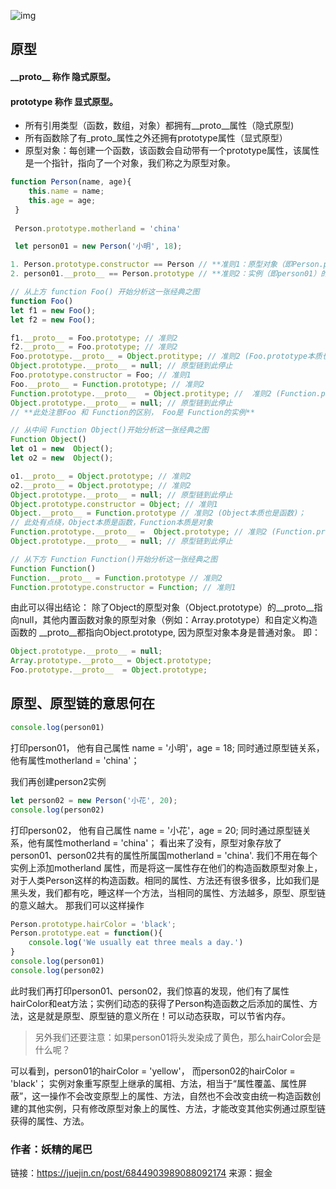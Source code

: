 ![img](https://user-gold-cdn.xitu.io/2019/11/6/16e3fec6c1fb209e?imageView2/0/w/1280/h/960/format/webp/ignore-error/1)

## 原型

#### \_\_proto\_\_ 称作 隐式原型。

#### prototype 称作 显式原型。

- 所有引用类型（函数，数组，对象）都拥有\_\_proto\_\_属性（隐式原型)
- 所有函数除了有_proto_属性之外还拥有prototype属性（显式原型）
- 原型对象：每创建一个函数，该函数会自动带有一个prototype属性，该属性是一个指针，指向了一个对象，我们称之为原型对象。



```javascript
function Person(name, age){ 
    this.name = name;
    this.age = age;
 }
 
 Person.prototype.motherland = 'china'
```

```javascript
 let person01 = new Person('小明', 18);
```

```javascript
1. Person.prototype.constructor == Person // **准则1：原型对象（即Person.prototype）的constructor指向构造函数本身**
2. person01.__proto__ == Person.prototype // **准则2：实例（即person01）的__proto__和原型对象指向同一个地方**

```



```javascript
// 从上方 function Foo() 开始分析这一张经典之图
function Foo()
let f1 = new Foo();
let f2 = new Foo();

f1.__proto__ = Foo.prototype; // 准则2
f2.__proto__ = Foo.prototype; // 准则2
Foo.prototype.__proto__ = Object.protitype; // 准则2 (Foo.prototype本质也是普通对象，可适用准则2)
Object.prototype.__proto__ = null; // 原型链到此停止
Foo.prototype.constructor = Foo; // 准则1
Foo.__proto__ = Function.prototype; // 准则2
Function.prototype.__proto__  = Object.protitype; //  准则2 (Function.prototype本质也是普通对象，可适用准则2)
Object.prototype.__proto__ = null; // 原型链到此停止
// **此处注意Foo 和 Function的区别， Foo是 Function的实例**

// 从中间 Function Object()开始分析这一张经典之图
Function Object()
let o1 = new  Object();
let o2 = new  Object();

o1.__proto__ = Object.prototype; // 准则2
o2.__proto__ = Object.prototype; // 准则2
Object.prototype.__proto__ = null; // 原型链到此停止
Object.prototype.constructor = Object; // 准则1
Object.__proto__ = Function.prototype // 准则2 (Object本质也是函数)；
// 此处有点绕，Object本质是函数，Function本质是对象
Function.prototype.__proto__ =  Object.prototype; // 准则2 (Function.prototype本质也是普通对象，可适用准则2)
Object.prototype.__proto__ = null; // 原型链到此停止

// 从下方 Function Function()开始分析这一张经典之图
Function Function()
Function.__proto__ = Function.prototype // 准则2
Function.prototype.constructor = Function; // 准则1
```

由此可以得出结论： 除了Object的原型对象（Object.prototype）的__proto__指向null，其他内置函数对象的原型对象（例如：Array.prototype）和自定义构造函数的 __proto__都指向Object.prototype, 因为原型对象本身是普通对象。 即：

```javascript
Object.prototype.__proto__ = null;
Array.prototype.__proto__ = Object.prototype;
Foo.prototype.__proto__  = Object.prototype;
```





## 原型、原型链的意思何在

```javascript
console.log(person01)
```

打印person01， 他有自己属性 name = '小明'，age = 18; 同时通过原型链关系，他有属性motherland = 'china'；

我们再创建person2实例

```javascript
let person02 = new Person('小花', 20);
console.log(person02)
```

打印person02， 他有自己属性 name = '小花'，age = 20; 同时通过原型链关系，他有属性motherland = 'china'； 看出来了没有，原型对象存放了person01、person02共有的属性所属国motherland = 'china'. 我们不用在每个实例上添加motherland 属性，而是将这一属性存在他们的构造函数原型对象上，对于人类Person这样的构造函数。相同的属性、方法还有很多很多，比如我们是黑头发，我们都有吃，睡这样一个方法，当相同的属性、方法越多，原型、原型链的意义越大。 那我们可以这样操作

```javascript
Person.prototype.hairColor = 'black';
Person.prototype.eat = function(){
    console.log('We usually eat three meals a day.')
}
console.log(person01)
console.log(person02)
```

此时我们再打印person01、person02，我们惊喜的发现，他们有了属性hairColor和eat方法；实例们动态的获得了Person构造函数之后添加的属性、方法，这是就是原型、原型链的意义所在！可以动态获取，可以节省内存。

> 另外我们还要注意：如果person01将头发染成了黄色，那么hairColor会是什么呢？

可以看到，person01的hairColor = 'yellow'， 而person02的hairColor = 'black'； 实例对象重写原型上继承的属相、方法，相当于“属性覆盖、属性屏蔽”，这一操作不会改变原型上的属性、方法，自然也不会改变由统一构造函数创建的其他实例，只有修改原型对象上的属性、方法，才能改变其他实例通过原型链获得的属性、方法。



### 作者：妖精的尾巴

链接：https://juejin.cn/post/6844903989088092174
来源：掘金
